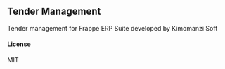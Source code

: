 ## Tender Management

Tender management for Frappe ERP Suite developed by Kimomanzi Soft

#### License

MIT